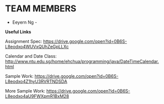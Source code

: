 # TEAM MEMBERS

- Eeyern Ng -

**Useful Links**

Assignment Spec: https://drive.google.com/open?id=0B6S-L8eodxo4WUVxQUhZeGpLLXc


Calendar and Date Class: http://www.ntu.edu.sg/home/ehchua/programming/java/DateTimeCalendar.html


Sample Work: https://drive.google.com/open?id=0B6S-L8eodxo4Z1hyU3RVRTNDSDA


More Sample Work: https://drive.google.com/open?id=0B6S-L8eodxo4aU9FWXpmR1BxM28
